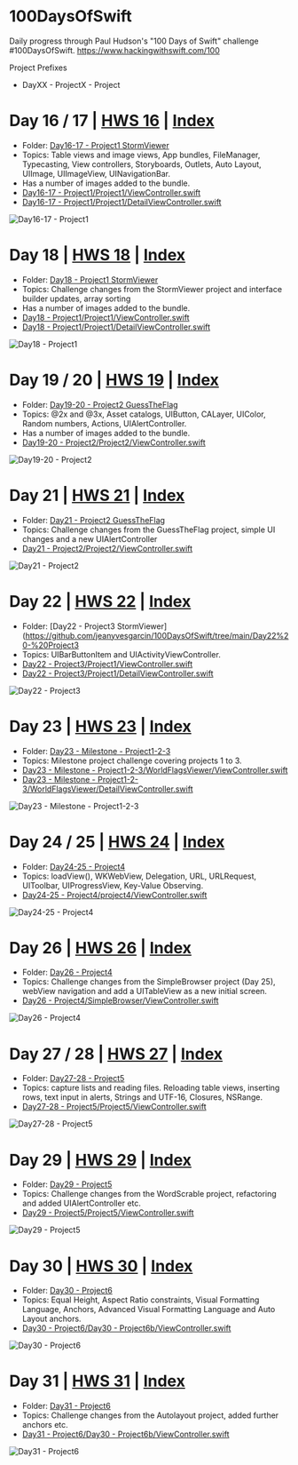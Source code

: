 # 100DaysOfSwift
Daily progress through Paul Hudson's "100 Days of Swift" challenge #100DaysOfSwift. https://www.hackingwithswift.com/100

Project Prefixes
* DayXX - ProjectX - Project


# Day 16 / 17 | [HWS 16](https://www.hackingwithswift.com/100/16) | [Index](https://github.com/jeanyvesgarcin/100DaysOfSwift/blob/main/README.md)

- Folder: [Day16-17 - Project1 StormViewer](https://github.com/jeanyvesgarcin/100DaysOfSwift/tree/main/Day16-17%20-%20Project1) 
- Topics: Table views and image views, App bundles, FileManager, Typecasting, View controllers, Storyboards, Outlets, Auto Layout, UIImage, UIImageView, UINavigationBar.
- Has a number of images added to the bundle.
- [Day16-17 - Project1/Project1/ViewController.swift](https://github.com/jeanyvesgarcin/100DaysOfSwift/blob/85fd0a07271669075ec5dad22dc3ae56e578a6cc/Day16-17%20-%20Project1/Project1/ViewController.swift)
- [Day16-17 - Project1/Project1/DetailViewController.swift](https://github.com/jeanyvesgarcin/100DaysOfSwift/blob/85fd0a07271669075ec5dad22dc3ae56e578a6cc/Day16-17%20-%20Project1/Project1/DetailViewController.swift)
 
![Day16-17 - Project1](https://github.com/jeanyvesgarcin/100DaysOfSwift/blob/85fd0a07271669075ec5dad22dc3ae56e578a6cc/Images/Day16-17%20-%20Project1.gif)


# Day 18 | [HWS 18](https://www.hackingwithswift.com/100/18) | [Index](https://github.com/jeanyvesgarcin/100DaysOfSwift/blob/main/README.md)

- Folder: [Day18 - Project1 StormViewer](https://github.com/jeanyvesgarcin/100DaysOfSwift/tree/main/Day18%20-%20Project1) 
- Topics: Challenge changes from the StormViewer project and interface builder updates, array sorting
- Has a number of images added to the bundle.
- [Day18 - Project1/Project1/ViewController.swift](https://github.com/jeanyvesgarcin/100DaysOfSwift/blob/85fd0a07271669075ec5dad22dc3ae56e578a6cc/Day18%20-%20Project1/Project1/ViewController.swift)
- [Day18 - Project1/Project1/DetailViewController.swift](https://github.com/jeanyvesgarcin/100DaysOfSwift/blob/85fd0a07271669075ec5dad22dc3ae56e578a6cc/Day18%20-%20Project1/Project1/DetailViewController.swift)
 
![Day18 - Project1](https://github.com/jeanyvesgarcin/100DaysOfSwift/blob/85fd0a07271669075ec5dad22dc3ae56e578a6cc/Images/Day18%20-%20Project1.gif)


# Day 19 / 20 | [HWS 19](https://www.hackingwithswift.com/100/19) | [Index](https://github.com/jeanyvesgarcin/100DaysOfSwift/blob/main/README.md)

- Folder: [Day19-20 - Project2 GuessTheFlag](https://github.com/jeanyvesgarcin/100DaysOfSwift/tree/main/Day19-20%20-%20Project2) 
- Topics: @2x and @3x, Asset catalogs, UIButton, CALayer, UIColor, Random numbers, Actions, UIAlertController.
- Has a number of images added to the bundle.
- [Day19-20 - Project2/Project2/ViewController.swift](https://github.com/jeanyvesgarcin/100DaysOfSwift/blob/85fd0a07271669075ec5dad22dc3ae56e578a6cc/Day19-20%20-%20Project2/project2/ViewController.swift)
 
![Day19-20 - Project2](https://github.com/jeanyvesgarcin/100DaysOfSwift/blob/85fd0a07271669075ec5dad22dc3ae56e578a6cc/Images/Day19-20%20-%20Project2.gif)


# Day 21 | [HWS 21](https://www.hackingwithswift.com/100/21) | [Index](https://github.com/jeanyvesgarcin/100DaysOfSwift/blob/main/README.md)

- Folder: [Day21 - Project2 GuessTheFlag](https://github.com/jeanyvesgarcin/100DaysOfSwift/tree/main/Day21%20-%20Project2) 
- Topics: Challenge changes from the GuessTheFlag project, simple UI changes and a new UIAlertController
- [Day21 - Project2/Project2/ViewController.swift](https://github.com/jeanyvesgarcin/100DaysOfSwift/blob/85fd0a07271669075ec5dad22dc3ae56e578a6cc/Day21%20-%20Project2/project2/ViewController.swift)
 
![Day21 - Project2](https://github.com/jeanyvesgarcin/100DaysOfSwift/blob/85fd0a07271669075ec5dad22dc3ae56e578a6cc/Images/Day21%20-%20Project2.gif)


# Day 22 | [HWS 22](https://www.hackingwithswift.com/100/22) | [Index](https://github.com/jeanyvesgarcin/100DaysOfSwift/blob/main/README.md)

- Folder: [Day22 - Project3 StormViewer](https://github.com/jeanyvesgarcin/100DaysOfSwift/tree/main/Day22%20-%20Project3
- Topics: UIBarButtonItem and UIActivityViewController.
- [Day22 - Project3/Project1/ViewController.swift](https://github.com/jeanyvesgarcin/100DaysOfSwift/blob/85fd0a07271669075ec5dad22dc3ae56e578a6cc/Day22%20-%20Project3/Project1/ViewController.swift)
- [Day22 - Project3/Project1/DetailViewController.swift](https://github.com/jeanyvesgarcin/100DaysOfSwift/blob/85fd0a07271669075ec5dad22dc3ae56e578a6cc/Day22%20-%20Project3/Project1/DetailViewController.swift)
 
![Day22 - Project3](https://github.com/jeanyvesgarcin/100DaysOfSwift/blob/85fd0a07271669075ec5dad22dc3ae56e578a6cc/Images/Day22%20-%20Project3.gif)


# Day 23 | [HWS 23](https://www.hackingwithswift.com/100/23) | [Index](https://github.com/jeanyvesgarcin/100DaysOfSwift/blob/main/README.md)

- Folder: [Day23 - Milestone - Project1-2-3](https://github.com/jeanyvesgarcin/100DaysOfSwift/tree/main/Day23%20-%20Milestone%20-%20Project1-2-3)
- Topics: Milestone project challenge covering projects 1 to 3.
- [Day23 - Milestone - Project1-2-3/WorldFlagsViewer/ViewController.swift](https://github.com/jeanyvesgarcin/100DaysOfSwift/blob/b49bb83df62b1591e6836a005b77f86098695f13/Challenge1%20Flags%20Viewer/WorldFlagsViewer/ViewController.swift)
- [Day23 - Milestone - Project1-2-3/WorldFlagsViewer/DetailViewController.swift](https://github.com/jeanyvesgarcin/100DaysOfSwift/blob/b49bb83df62b1591e6836a005b77f86098695f13/Challenge1%20Flags%20Viewer/WorldFlagsViewer/DetailViewController.swift)
 
![Day23 - Milestone - Project1-2-3](https://github.com/jeanyvesgarcin/100DaysOfSwift/blob/b0610e380cd42395ab3ec37f26f4e4b548c80983/Images/day23-challenge1.gif)


# Day 24 / 25 | [HWS 24](https://www.hackingwithswift.com/100/24) | [Index](https://github.com/jeanyvesgarcin/100DaysOfSwift/blob/main/README.md)

- Folder: [Day24-25 - Project4](https://github.com/jeanyvesgarcin/100DaysOfSwift/tree/main/Day24-25%20-%20Project4)
- Topics: loadView(), WKWebView, Delegation, URL, URLRequest, UIToolbar, UIProgressView, Key-Value Observing.
- [Day24-25 - Project4/project4/ViewController.swift](https://github.com/jeanyvesgarcin/100DaysOfSwift/blob/85fd0a07271669075ec5dad22dc3ae56e578a6cc/Day24-25%20-%20Project4/project4/ViewController.swift)
 
![Day24-25 - Project4](https://github.com/jeanyvesgarcin/100DaysOfSwift/blob/4b29ac780c15d3df501e0a858a2ca7d0bb20808f/Images/Day24-25%20-%20Project4.gif)


# Day 26 | [HWS 26](https://www.hackingwithswift.com/100/26) | [Index](https://github.com/jeanyvesgarcin/100DaysOfSwift/blob/main/README.md)

- Folder: [Day26 - Project4](https://github.com/jeanyvesgarcin/100DaysOfSwift/tree/main/Day26%20-%20Project4)
- Topics: Challenge changes from the SimpleBrowser project (Day 25), webView navigation and add a UITableView as a new initial screen.
- [Day26 - Project4/SimpleBrowser/ViewController.swift](https://github.com/jeanyvesgarcin/100DaysOfSwift/blob/390ff171514ccece694db840bd24faf477fb0198/Day26%20-%20Project4/SimpleBrowser/ViewController.swift)
 
![Day26 - Project4](https://github.com/jeanyvesgarcin/100DaysOfSwift/blob/390ff171514ccece694db840bd24faf477fb0198/Images/Day26%20-%20Project4.gif)


# Day 27 / 28 | [HWS 27](https://www.hackingwithswift.com/100/27) | [Index](https://github.com/jeanyvesgarcin/100DaysOfSwift/blob/main/README.md)

- Folder: [Day27-28 - Project5](https://github.com/jeanyvesgarcin/100DaysOfSwift/tree/main/Day27-28%20-%20Project5)
- Topics: capture lists and reading files. Reloading table views, inserting rows, text input in alerts, Strings and UTF-16, Closures, NSRange.
- [Day27-28 - Project5/Project5/ViewController.swift](https://github.com/jeanyvesgarcin/100DaysOfSwift/blob/e9ecf759a07f5b2af0a4aa6f30d0a1958479a070/Day27-28%20-%20Project5/Project5/ViewController.swift)
 
![Day27-28 - Project5](https://github.com/jeanyvesgarcin/100DaysOfSwift/blob/e9ecf759a07f5b2af0a4aa6f30d0a1958479a070/Images/Day27-28%20-%20Project5.gif)


# Day 29 | [HWS 29](https://www.hackingwithswift.com/100/29) | [Index](https://github.com/jeanyvesgarcin/100DaysOfSwift/blob/main/README.md)

- Folder: [Day29 - Project5](https://github.com/jeanyvesgarcin/100DaysOfSwift/tree/main/Day29-%20Project5)
- Topics: Challenge changes from the WordScrable project, refactoring and added UIAlertController etc.
- [Day29 - Project5/Project5/ViewController.swift](https://github.com/jeanyvesgarcin/100DaysOfSwift/blob/55b8f8173549804ca3cac8053b6a424957b17aab/Day29%20-%20Project5/Project5/ViewController.swift)
 
![Day29 - Project5](https://github.com/jeanyvesgarcin/100DaysOfSwift/blob/55b8f8173549804ca3cac8053b6a424957b17aab/Images/Day29%20-%20Project5.gif)


# Day 30 | [HWS 30](https://www.hackingwithswift.com/100/30) | [Index](https://github.com/jeanyvesgarcin/100DaysOfSwift/blob/main/README.md)

- Folder: [Day30 - Project6](https://github.com/jeanyvesgarcin/100DaysOfSwift/tree/main/Day30-%20Project6)
- Topics: Equal Height, Aspect Ratio constraints, Visual Formatting Language, Anchors, Advanced Visual Formatting Language and Auto Layout anchors.
- [Day30 - Project6/Day30 - Project6b/ViewController.swift](https://github.com/jeanyvesgarcin/100DaysOfSwift/blob/a36d7fb516b6a39a25352f9d5cdcb239287dc767/Day30%20-%20Project6/Day30%20-%20Project6b/ViewController.swift)
 
![Day30 - Project6](https://github.com/jeanyvesgarcin/100DaysOfSwift/blob/a36d7fb516b6a39a25352f9d5cdcb239287dc767/Images/Day30%20-%20Project6.gif)


# Day 31 | [HWS 31](https://www.hackingwithswift.com/100/31) | [Index](https://github.com/jeanyvesgarcin/100DaysOfSwift/blob/main/README.md)

- Folder: [Day31 - Project6](https://github.com/jeanyvesgarcin/100DaysOfSwift/tree/main/Day30-%20Project6)
- Topics: Challenge changes from the Autolayout project, added further anchors etc.
- [Day31 - Project6/Day30 - Project6b/ViewController.swift](https://github.com/jeanyvesgarcin/100DaysOfSwift/blob/46d39c4a862c15c581a43fdef896e35dd9b15164/Day31%20-%20Project6/Day30%20-%20Project6b/ViewController.swift)
 
![Day31 - Project6](https://github.com/jeanyvesgarcin/100DaysOfSwift/blob/46d39c4a862c15c581a43fdef896e35dd9b15164/Images/Day31%20-%20Project6.gif)
